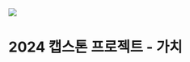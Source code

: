 <img src="https://capsule-render.vercel.app/api?type=waving&color=#44A6FF&section=header" />

# 2024 캡스톤 프로젝트 - 가치

